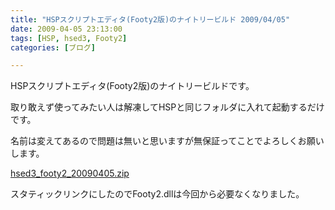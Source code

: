 ```yaml
---
title: "HSPスクリプトエディタ(Footy2版)のナイトリービルド 2009/04/05"
date: 2009-04-05 23:13:00
tags: [HSP, hsed3, Footy2]
categories: [ブログ]

---
```


HSPスクリプトエディタ(Footy2版)のナイトリービルドです。

取り敢えず使ってみたい人は解凍してHSPと同じフォルダに入れて起動するだけです。

名前は変えてあるので問題は無いと思いますが無保証ってことでよろしくお願いします。

[hsed3\_footy2\_20090405.zip][1]

 [1]: /files/hsed3_footy2_20090405.zip

スタティックリンクにしたのでFooty2.dllは今回から必要なくなりました。
